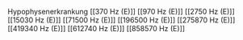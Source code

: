 Hypophysenerkrankung
[[370 Hz (E)]]
[[970 Hz (E)]]
[[2750 Hz (E)]]
[[15030 Hz (E)]]
[[71500 Hz (E)]]
[[196500 Hz (E)]]
[[275870 Hz (E)]]
[[419340 Hz (E)]]
[[612740 Hz (E)]]
[[858570 Hz (E)]]